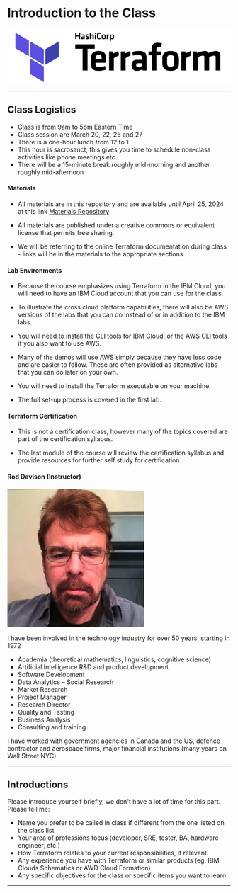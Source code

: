 # Introduction to the Class

![](images/terraform-logo.png?raw=true)

---

## Class Logistics

- Class is from 9am to 5pm Eastern Time
- Class session are March 20, 22, 25 and 27
- There is a one-hour lunch from 12 to 1
- This hour is sacrosanct, this gives you time to schedule non-class activities like phone meetings etc
- There will be a 15-minute break roughly mid-morning and another roughly mid-afternoon

#### Materials

- All materials are in this repository and are available until April 25, 2024 at this link  [Materials Repository](https://github.com/ExgnosisClasses/IBMTerraform-March20)

- All materials are published under a creative commons or equivalent license that permits free sharing.

- We will be referring to the online Terraform documentation during class - links will be in the materials to the appropriate sections.

#### Lab Environments

- Because the course emphasizes using Terraform in the IBM Cloud, you will need to have an IBM Cloud account that you can use for the class.

- To illustrate the cross cloud platform capabilities, there will also be AWS versions of the labs that you can do instead of or in addition to the IBM labs.

- You will need to install the CLI tools for IBM Cloud, or the AWS CLI tools if you also want to use AWS. 

- Many of the demos will use AWS simply because they have less code and are easier to follow. These are often provided as alternative labs that you can do later on your own.

- You will need to install the Terraform executable on your machine.

- The full set-up process is covered in the first lab.

#### Terraform Certification

- This is not a certification class, however many of the topics covered are part of the certification syllabus.

- The last module of the course will review the certification syllabus and provide resources for further self study for certification.

#### Rod Davison (Instructor)

![](images/RodDavison.png)

I have been involved in the technology industry for over 50 years, starting in 1972

- Academia (theoretical mathematics, linguistics, cognitive science)
- Artificial Intelligence R&D and product development
- Software Development
- Data Analytics – Social Research
- Market Research
- Project Manager
- Research Director
- Quality and Testing
- Business Analysis
- Consulting and training

I have worked with government agencies in Canada and the US, defence contractor and aerospace firms, major financial institutions (many years on Wall Street NYC).

---

## Introductions

Please introduce yourself briefly, we don't have a lot of time for this part. Please tell me:

- Name you prefer to be called in class if different from the one listed on the class list
- Your area of professions focus (developer, SRE, tester, BA, hardware engineer, etc.)
- How Terraform relates to your current responsibilities, if relevant.
- Any experience you have with Terraform or similar products (eg. IBM Clouds Schematics or AWD Cloud Formation)
- Any specific objectives for the class or specific items you want to learn.

---
